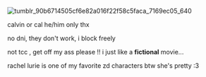![tumblr_90b6714505cf6e82a016f22f58c5faca_7169ec05_640](https://github.com/user-attachments/assets/6750a63c-ff12-4d18-a145-e368d007de91)


calvin or cal he/him only thx

no dni, they don't work, i block freely

not tcc , get off my ass please !! i just like a **fictional** movie...

rachel lurie is one of my favorite zd characters btw she's pretty :3
